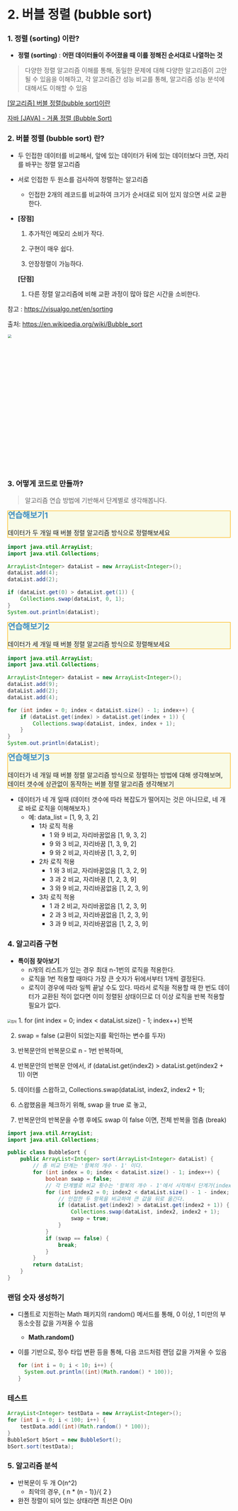 # 2. 버블 정렬 (bubble sort)

### 1. 정렬 (sorting) 이란?

- **정렬 (sorting)** : **어떤 데이터들이 주어졌을 때 이를 정해진 순서대로 나열하는 것**

> 다양한 정렬 알고리즘 이해를 통해, 동일한 문제에 대해 다양한 알고리즘이 고안될 수 있음을 이해하고, 각 알고리즘간 성능 비교를 통해, 알고리즘 성능 분석에 대해서도 이해할 수 있음


[[알고리즘] 버블 정렬(bubble sort)이란](https://gmlwjd9405.github.io/2018/05/06/algorithm-bubble-sort.html)

[자바 [JAVA] - 거품 정렬 (Bubble Sort)](https://st-lab.tistory.com/195)

### 2. 버블 정렬 (bubble sort) 란?

* 두 인접한 데이터를 비교해서, 앞에 있는 데이터가 뒤에 있는 데이터보다 크면, 자리를 바꾸는 정렬 알고리즘

* 서로 인접한 두 원소를 검사하여 정렬하는 알고리즘

  - 인접한 2개의 레코드를 비교하여 크기가 순서대로 되어 있지 않으면 서로 교환한다.

* **[장점]**

  1. 추가적인 메모리 소비가 작다.

  2. 구현이 매우 쉽다.

  3. 안장정렬이 가능하다.

  **[단점]**

  1. 다른 정렬 알고리즘에 비해 교환 과정이 많아 많은 시간을 소비한다.



참고 :  https://visualgo.net/en/sorting

출처: https://en.wikipedia.org/wiki/Bubble_sort

<img src="https://upload.wikimedia.org/wikipedia/commons/c/c8/Bubble-sort-example-300px.gif" width=600 style="zoom:50%;" />

### 3. 어떻게 코드로 만들까?

> 알고리즘 연습 방법에 기반해서 단계별로 생각해봅니다.
<div class="alert alert-block" style="border: 1px solid #FFB300;background-color:#F9FBE7;font-size:1em;line-height:1.4em">
<font size="4em" style="font-weight:bold;color:#3f8dbf;">연습해보기1</font><br><br>
데이터가 두 개일 때 버블 정렬 알고리즘 방식으로 정렬해보세요
</div>

````java
import java.util.ArrayList;
import java.util.Collections;

ArrayList<Integer> dataList = new ArrayList<Integer>();
dataList.add(4);
dataList.add(2);

if (dataList.get(0) > dataList.get(1)) {
    Collections.swap(dataList, 0, 1);
}
System.out.println(dataList);
````



<div class="alert alert-block" style="border: 1px solid #FFB300;background-color:#F9FBE7;font-size:1em;line-height:1.4em">
<font size="4em" style="font-weight:bold;color:#3f8dbf;">연습해보기2</font><br><br>
데이터가 세 개일 때 버블 정렬 알고리즘 방식으로 정렬해보세요
</div>

````java
import java.util.ArrayList;
import java.util.Collections;

ArrayList<Integer> dataList = new ArrayList<Integer>();
dataList.add(9);
dataList.add(2);
dataList.add(4);

for (int index = 0; index < dataList.size() - 1; index++) {
    if (dataList.get(index) > dataList.get(index + 1)) {
        Collections.swap(dataList, index, index + 1);
    }
}
System.out.println(dataList);
````



<div class="alert alert-block" style="border: 1px solid #FFB300;background-color:#F9FBE7;font-size:1em;line-height:1.4em">
<font size="4em" style="font-weight:bold;color:#3f8dbf;">연습해보기3</font><br><br>
데이터가 네 개일 때 버블 정렬 알고리즘 방식으로 정렬하는 방법에 대해 생각해보며, <br> 데이터 갯수에 상관없이 동작하는 버블 정렬 알고리즘 생각해보기
</div>

* 데이터가 네 개 일때 (데이터 갯수에 따라 복잡도가 떨어지는 것은 아니므로, 네 개로 바로 로직을 이해해보자.)
  - 예: data_list = [1, 9, 3, 2]
    - 1차 로직 적용
      - 1 와 9 비교, 자리바꿈없음 [1, 9, 3, 2]
      - 9 와 3 비교, 자리바꿈 [1, 3, 9, 2]
      - 9 와 2 비교, 자리바꿈 [1, 3, 2, 9]
    - 2차 로직 적용
      - 1 와 3 비교, 자리바꿈없음 [1, 3, 2, 9]
      - 3 과 2 비교, 자리바꿈 [1, 2, 3, 9]
      - 3 와 9 비교, 자리바꿈없음 [1, 2, 3, 9]
    - 3차 로직 적용
      - 1 과 2 비교, 자리바꿈없음 [1, 2, 3, 9]
      - 2 과 3 비교, 자리바꿈없음 [1, 2, 3, 9]
      - 3 과 9 비교, 자리바꿈없음 [1, 2, 3, 9]



### 4. 알고리즘 구현

* **특이점 찾아보기**
  - n개의 리스트가 있는 경우 최대 n-1번의 로직을 적용한다.
  - 로직을 1번 적용할 때마다 가장 큰 숫자가 뒤에서부터 1개씩 결정된다.
  - 로직이 경우에 따라 일찍 끝날 수도 있다. 따라서 로직을 적용할 때 한 번도 데이터가 교환된 적이 없다면 이미 정렬된 상태이므로 더 이상 로직을 반복 적용할 필요가 없다.
<img src="https://user-images.githubusercontent.com/42603919/143853922-3d028e46-d90b-45c7-91ed-e608821cd8eb.PNG" alt="캡처" style="zoom: 50%;" />
1. for (int index = 0; index < dataList.size() - 1; index++) 반복

2. swap = false (교환이 되었는지를 확인하는 변수를 두자)

3. 반복문안의 반복문으로 n - 1번 반복하며,

4. 반복문안의 반복문 안에서, if (dataList.get(index2) > dataList.get(index2 + 1)) 이면

5. 데이터를 스왑하고, Collections.swap(dataList, index2, index2 + 1);

6. 스왑했음을 체크하기 위해, swap 을 true 로 놓고,

7. 반복문안의 반복문을 수행 후에도 swap 이 false 이면, 전체 반복을 멈춤 (break)

  ````java
  import java.util.ArrayList;
  import java.util.Collections;
  
  public class BubbleSort {
      public ArrayList<Integer> sort(ArrayList<Integer> dataList) {
          // 총 비교 단계는 '항복의 개수 - 1' 이다.
          for (int index = 0; index < dataList.size() - 1; index++) {
              boolean swap = false;
              // 각 단계별로 비교 횟수는 '항복의 개수 - 1'에서 시작해서 단계가(index)가 증가할수록 1씩 줄어든다.
              for (int index2 = 0; index2 < dataList.size() - 1 - index; index2++) {
                  // 인접한 두 항목을 비교하여 큰 값을 뒤로 옮긴다.
                  if (dataList.get(index2) > dataList.get(index2 + 1)) {
                      Collections.swap(dataList, index2, index2 + 1);
                      swap = true;
                  }
              }
              if (swap == false) {
                  break;
              }
          }
          return dataList;
      }
  }
  ````

  

### 랜덤 숫자 생성하기
- 디폴트로 지원하는 Math 패키지의 random() 메서드를 통해, 0 이상, 1 미만의 부동소숫점 값을 가져올 수 있음
  - **Math.random()**
- 이를 기반으로, 정수 타입 변환 등을 통해, 다음 코드처럼 랜덤 값을 가져올 수 있음

  ````java
  for (int i = 0; i < 10; i++) {
    System.out.println((int)(Math.random() * 100));
  }
  ````

  
### 테스트

````java
ArrayList<Integer> testData = new ArrayList<Integer>();
for (int i = 0; i < 100; i++) {
    testData.add((int)(Math.random() * 100));
}
BubbleSort bSort = new BubbleSort();
bSort.sort(testData);
````



### 5. 알고리즘 분석
* 반복문이 두 개 O(n^2)
  - 최악의 경우, { n * (n - 1)}/{ 2 }
* 완전 정렬이 되어 있는 상태라면 최선은 O(n)

